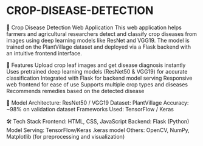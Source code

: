 # CROP-DISEASE-DETECTION
🌿 Crop Disease Detection Web Application
This web application helps farmers and agricultural researchers detect and classify crop diseases from images using deep learning models like ResNet and VGG19. The model is trained on the PlantVillage dataset and deployed via a Flask backend with an intuitive frontend interface.

🚀 Features
Upload crop leaf images and get disease diagnosis instantly
Uses pretrained deep learning models (ResNet50 & VGG19) for accurate classification
Integrated with Flask for backend model serving
Responsive web frontend for ease of use
Supports multiple crop types and diseases
Recommends remedies based on the detected disease

🧠 Model
Architecture: ResNet50 / VGG19
Dataset: PlantVillage
Accuracy: ~98% on validation dataset
Frameworks Used: TensorFlow / Keras

🛠️ Tech Stack
Frontend: HTML, CSS, JavaScript
Backend: Flask (Python)
Model Serving: TensorFlow/Keras .keras model
Others: OpenCV, NumPy, Matplotlib (for preprocessing and visualization)
